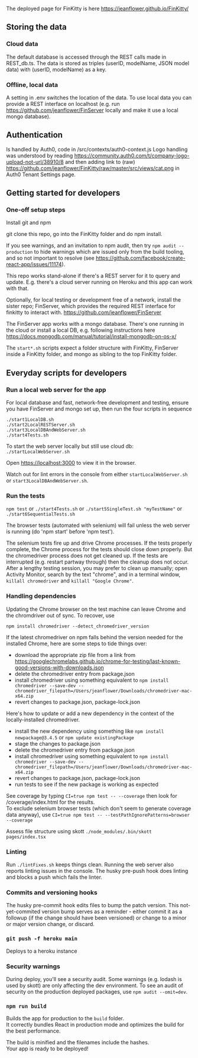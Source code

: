 The deployed page for FinKitty is here
https://jeanflower.github.io/FinKitty/

## Storing the data

### Cloud data

The default database is accessed through the REST calls made in REST_db.ts.
The data is stored as triples (userID, modelName, JSON model data) with
(userID, modelName) as a key.

### Offline, local data

A setting in .env switches the location of the data.
To use local data you can provide a REST interface
on localhost
(e.g. run https://github.com/jeanflower/FinServer
locally and make it use a local mongo database).

## Authentication

Is handled by Auth0, code in
/src/contexts/auth0-context.js
Logo handling was understood by reading
https://community.auth0.com/t/company-logo-upload-not-url/38910/8
and then adding link to (raw)
https://github.com/jeanflower/FinKitty/raw/master/src/views/cat.png
in Auth0 Tenant Settings page.

## Getting started for developers

### One-off setup steps

Install git and npm

git clone this repo, go into the FinKitty folder and do npm install.

If you see warnings, and an invitation to npm audit, then try
`npm audit --production`
to hide warnings which are issued only from the build tooling, and so not
important to resolve (see https://github.com/facebook/create-react-app/issues/11174).

This repo works stand-alone if there's a REST server
for it to query and update. E.g. there's a cloud server
running on Heroku and this app can work with that.

Optionally, for local testing or development free of a network,
install the sister repo; FinServer, which provides the required
REST interface for finkitty to interact with.
https://github.com/jeanflower/FinServer

The FinServer app works with a mongo database.
There's one running in the cloud or
install a local DB, e.g. following instructions here
https://docs.mongodb.com/manual/tutorial/install-mongodb-on-os-x/

The `start*.sh` scripts expect a folder structure
with FinKitty, FinServer inside a FinKitty folder, and mongo as sibling to the top FinKitty folder.

## Everyday scripts for developers

### Run a local web server for the app

For local database and fast, network-free development
and testing, ensure you have FinServer and mongo
set up, then run the four scripts in sequence

```
./start1LocalDB.sh
./start2LocalRESTServer.sh
./start3LocalDBAndWebServer.sh
./start4Tests.sh
```

To start the web server locally but still use cloud db:
`./startLocalWebServer.sh`

Open [https://localhost:3000](https://localhost:3000) to view it in the browser.

Watch out for lint errors in the console from either
`startLocalWebServer.sh` or `start3LocalDBAndWebServer.sh`.

### Run the tests

`npm test`
or `./start4Tests.sh`
or `./start5SingleTest.sh "myTestName"`
or `./start6SequentialTests.sh`

The browser tests (automated with selenium) will fail unless the web server
is running (do 'npm start' before 'npm test').

The selenium tests fire up and drive Chrome processes. If the tests properly
complete, the Chrome process for the tests should close down properly. But the
chromedriver process does not get cleaned up. If the tests are interrupted
(e.g. restart partway through) then the cleanup does not occur. After a lengthy
testing session, you may prefer to clean up manually; open Activity Monitor,
search by the text "chrome", and in a terminal window,
`killall chromedriver` and `killall "Google Chrome"`.

### Handling dependencies

Updating the Chrome browser on the test machine can leave Chrome and the chromdriver
out of sync. To recover, use

```
npm install chromedriver --detect_chromedriver_version
```

If the latest chromedriver on npm falls behind the version needed for the installed
Chrome, here are some steps to tide things over:

- download the appropriate zip file from a link from https://googlechromelabs.github.io/chrome-for-testing/last-known-good-versions-with-downloads.json 
- delete the chromedriver entry from package.json
- install chromedriver using something equivalent to
  `npm install chromedriver --save-dev --chromedriver_filepath=/Users/jeanflower/Downloads/chromedriver-mac-x64.zip`
- revert changes to package.json, package-lock.json

Here's how to update or add a new dependency in the context of the locally-installed chromedriver.

- install the new dependency using something like
  `npm install newpackage@3.4.5` or `npm update existingPackage`
- stage the changes to package.json
- delete the chromedriver entry from package.json
- install chromedriver using something equivalent to
  `npm install chromedriver --save-dev --chromedriver_filepath=/Users/jeanflower/Downloads/chromedriver-mac-x64.zip`
- revert changes to package.json, package-lock.json
- run tests to see if the new package is working as expected

See coverage by typing
`CI=true npm test -- --coverage`
then look for /coverage/index.html for the results.  
To exclude selenium browser tests (which don't seem to generate coverage data anyway),
use
`CI=true npm test -- --testPathIgnorePatterns=browser --coverage`

Assess file structure using skott
`./node_modules/.bin/skott pages/index.tsx`

### Linting

Run `./lintFixes.sh` keeps things clean.
Running the web server also reports linting issues in the console.
The husky pre-push hook does linting and blocks a push which fails the linter.

### Commits and versioning hooks

The husky pre-commit hook edits files to bump the patch version.
This not-yet-commited version bump serves as a reminder -
either commit it as a followup (if the change should have been versioned)
or change to a minor or major version change, or discard.

### `git push -f heroku main`

Deploys to a heroku instance

### Security warnings

During deploy, you'll see a security audit.  Some warnings (e.g. lodash is used by skott) are only affecting the dev environment.  To see an audit of security on the production deployed packages, use `npm audit --omit=dev`.

### `npm run build`

Builds the app for production to the `build` folder.<br>
It correctly bundles React in production mode and optimizes the build for the best performance.

The build is minified and the filenames include the hashes.<br>
Your app is ready to be deployed!
